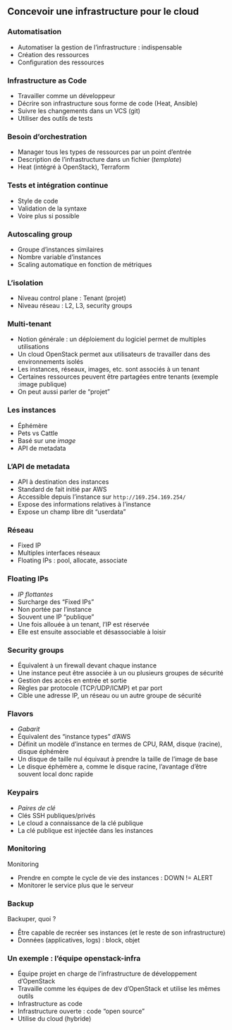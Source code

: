 ## Concevoir une infrastructure pour le cloud

### Automatisation

-   Automatiser la gestion de l’infrastructure : indispensable
-   Création des ressources
-   Configuration des ressources

### Infrastructure as Code

-   Travailler comme un développeur
-   Décrire son infrastructure sous forme de code (Heat, Ansible)
-   Suivre les changements dans un VCS (git)
-   Utiliser des outils de tests

### Besoin d’orchestration

-   Manager tous les types de ressources par un point d’entrée
-   Description de l’infrastructure dans un fichier (*template*)
-   Heat (intégré à OpenStack), Terraform

### Tests et intégration continue

-   Style de code
-   Validation de la syntaxe
-   Voire plus si possible

### Autoscaling group

-   Groupe d’instances similaires
-   Nombre variable d’instances
-   Scaling automatique en fonction de métriques

### L’isolation

-   Niveau control plane : Tenant (projet)
-   Niveau réseau : L2, L3, security groups

### Multi-tenant

-   Notion générale : un déploiement du logiciel permet de multiples utilisations
-   Un cloud OpenStack permet aux utilisateurs de travailler dans des environnements isolés
-   Les instances, réseaux, images, etc. sont associés à un tenant
-   Certaines ressources peuvent être partagées entre tenants (exemple :image publique)
-   On peut aussi parler de “projet”

### Les instances

-   Éphémère
-   Pets vs Cattle
-   Basé sur une *image*
-   API de metadata

### L’API de metadata

-   API à destination des instances
-   Standard de fait initié par AWS
-   Accessible depuis l’instance sur `http://169.254.169.254/`
-   Expose des informations relatives à l’instance
-   Expose un champ libre dit “userdata”

### Réseau

-   Fixed IP
-   Multiples interfaces réseaux
-   Floating IPs : pool, allocate, associate

### Floating IPs

-   *IP flottantes*
-   Surcharge des “Fixed IPs”
-   Non portée par l’instance
-   Souvent une IP “publique”
-   Une fois allouée à un tenant, l’IP est réservée
-   Elle est ensuite associable et désassociable à loisir

### Security groups

-   Équivalent à un firewall devant chaque instance
-   Une instance peut être associée à un ou plusieurs groupes de sécurité
-   Gestion des accès en entrée et sortie
-   Règles par protocole (TCP/UDP/ICMP) et par port
-   Cible une adresse IP, un réseau ou un autre groupe de sécurité

### Flavors

-   *Gabarit*
-   Équivalent des “instance types” d’AWS
-   Définit un modèle d’instance en termes de CPU, RAM, disque (racine), disque éphémère
-   Un disque de taille nul équivaut à prendre la taille de l’image de base
-   Le disque éphémère a, comme le disque racine, l’avantage d’être souvent local donc rapide

### Keypairs

-   *Paires de clé*
-   Clés SSH publiques/privés
-   Le cloud a connaissance de la clé publique
-   La clé publique est injectée dans les instances

### Monitoring

Monitoring

-   Prendre en compte le cycle de vie des instances : DOWN != ALERT
-   Monitorer le service plus que le serveur

### Backup

Backuper, quoi ?

-   Être capable de recréer ses instances (et le reste de son infrastructure)
-   Données (applicatives, logs) : block, objet

### Un exemple : l’équipe openstack-infra

-   Équipe projet en charge de l’infrastructure de développement d’OpenStack
-   Travaille comme les équipes de dev d’OpenStack et utilise les mêmes outils
-   Infrastructure as code
-   Infrastructure ouverte : code “open source”
-   Utilise du cloud (hybride)

